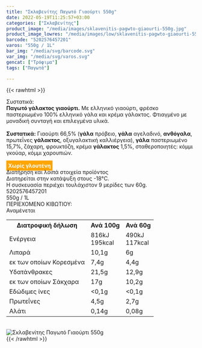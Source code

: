 ```yaml
---
title: "Σκλαβενίτης Παγωτό Γιαούρτι 550g"
date: 2022-05-19T11:25:57+03:00
categories: ["Σκλαβενίτης"]
product_image: "/media/images/sklavenitis-pagwto-giaourti-550g.jpg"
product_image_lowres: "/media/images/low/sklavenitis-pagwto-giaourti-550g.jpg"
barcode: "5202576457201"
varos: "550g / 1L"
bar_img: "/media/svg/barcode.svg"
var_img: "/media/svg/varos.svg"
gencat: ["Τρόφιμα"]
tags: ["Παγωτά"]

---
```

{{< rawhtml >}}

<div class="sload565"><div class="product"><div id="sistatika">Συστατικά:</div><div class="alltext"><b>Παγωτό γάλακτος γιαούρτι.</b> Με ελληνικό γιαούρτι, φρέσκο παστεριωμένο 100% ελληνικό γάλα και κρέμα γάλακτος. Φτιαγμένο με μοναδική συνταγή και επιλεγμένα υλικά.<br><br><b>Συστατικά:</b> Γιαούρτι 66,5% (<b>γάλα</b> πρόβειο, <b>γάλα</b> αγελαδινό, <b>ανθόγαλα</b>, πρωτεΐνες <b>γάλακτος</b>, οξυγαλακτική καλλιέργεια), <b>γάλα</b> παστεριωμένο 15,7%, ζάχαρη, φρουκτόζη, κρέμα <b>γάλακτος</b> 1,5%, σταθεροποιητές: κόμμι γκούαρ, κόμμι χαρουπιών.<br><br><b style="background:orange;padding:5px;color:#fff">Χωρίς γλουτένη</b></div><div id="loipa">Διατήρηση και λοιπά στοιχεία προϊόντος</div><div class="alltext">Διατηρείται στην κατάψυξη στους -18°C.<br>Η συσκευασία περιέχει τουλάχιστον 9 μερίδες των 60g.<br></div><div id="barcode"><div id="barimage1"></div><span id="bartext">5202576457201</span></div><div id="varos"><div id="varosimage1"></div><span id="varostext">550g / 1L</span></div><div id="kivotio">ΠΕΡΙΕΧΟΜΕΝΟ ΚΙΒΩΤΙΟΥ:<br>Αναμένεται</div><div class="tabout"><table id="diatable"><tbody><tr><th>Διατροφική δήλωση</th><th>Ανά 100g</th><th>Ανά 60g</th></tr><tr><td class="texr2">Ενέργεια</td><td class="texr">816kJ<br>195kcal</td><td class="texr">490kJ<br>117kcal</td></tr><tr><td class="texr2">Λιπαρά</td><td class="texr">10,1g</td><td class="texr">6g</td></tr><tr><td class="gray">εκ των οποίων Κορεσµένα</td><td class="gray2">7,4g</td><td class="gray2">4,4g</td></tr><tr><td class="texr2">Yδατάνθρακες</td><td class="texr">21,5g</td><td class="texr">12,9g</td></tr><tr><td class="gray">εκ των οποίων Σάκχαρα</td><td class="gray2">17g</td><td class="gray2">10,2g</td></tr><tr><td class="texr2">Eδώδιμες ίνες</td><td class="texr">&lt;0,1g</td><td class="texr">&lt;0,1g</td></tr><tr><td class="texr2">Πρωτεΐνες</td><td class="texr">4,5g</td><td class="texr">2,7g</td></tr><tr><td class="texr2">Αλάτι</td><td class="texr">0,14g</td><td class="texr">0,08g</td></tr></tbody></table></div><br><div class="pimg"><img alt="Σκλαβενίτης Παγωτό Γιαούρτι 550g" title="Σκλαβενίτης Παγωτό Γιαούρτι 550g" src="/media/images/sklavenitis-pagwto-giaourti-550g.jpg"></div></div></div>
{{< /rawhtml >}}


